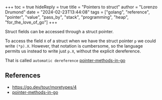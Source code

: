 +++
toc = true
hideReply = true
title = "Pointers to struct"
author = "Lorenzo Drumond"
date = "2024-02-23T13:44:08"
tags = ["golang",  "reference",  "pointer",  "value",  "pass_by",  "stack",  "programming",  "heap",  "for_the_love_of_go"]
+++


Struct fields can be accessed through a struct pointer.

To access the field `X` of a struct when we have the struct pointer `p` we could write `(*p).X`. However, that notation is cumbersome, so the language permits us instead to write just `p.X`, without the explicit dereference.

That is called `automatic dereference` [pointer-methods-in-go](/wiki/pointer-methods-in-go/)

## References
- https://go.dev/tour/moretypes/4
- [pointer-methods-in-go](/wiki/pointer-methods-in-go/)
